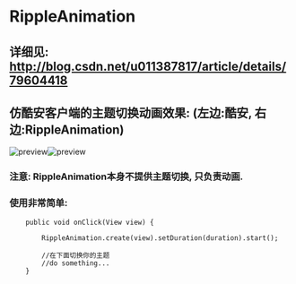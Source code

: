 # RippleAnimation
## 详细见: http://blog.csdn.net/u011387817/article/details/79604418
## 仿酷安客户端的主题切换动画效果: (左边:酷安, 右边:RippleAnimation)

![preview](https://github.com/wuyr/RippleAnimation/raw/master/preview1.gif)![preview](https://github.com/wuyr/RippleAnimation/raw/master/preview2.gif)

### 注意: RippleAnimation本身不提供主题切换, 只负责动画.

### 使用非常简单: 

```
    public void onClick(View view) {

        RippleAnimation.create(view).setDuration(duration).start();
        
        //在下面切换你的主题
        //do something...
    }

```
